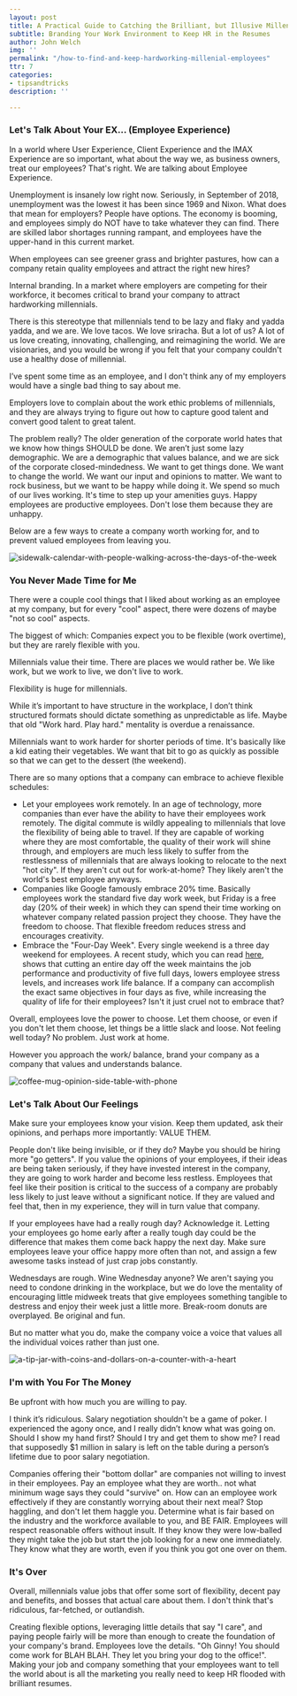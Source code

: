 ```yaml
---
layout: post
title: A Practical Guide to Catching the Brilliant, but Illusive Millennial.
subtitle: Branding Your Work Environment to Keep HR in the Resumes
author: John Welch
img: ''
permalink: "/how-to-find-and-keep-hardworking-millenial-employees"
ttr: 7
categories:
- tipsandtricks
description: ''

---
```

### **Let's Talk About Your EX...** (Employee Experience)

In a world where User Experience, Client Experience and the IMAX Experience are so important, what about the way we, as business owners, treat our employees? That's right. We are talking about Employee Experience.

Unemployment is insanely low right now. Seriously, in September of 2018, unemployment was the lowest it has been since 1969 and Nixon. What does that mean for employers? People have options. The economy is booming, and employees simply do NOT have to take whatever they can find. There are skilled labor shortages running rampant, and employees have the upper-hand in this current market.

When employees can see greener grass and brighter pastures, how can a company retain quality employees and attract the right new hires?

Internal branding. In a market where employers are competing for their workforce, it becomes critical to brand your company to attract hardworking millennials.

There is this stereotype that millennials tend to be lazy and flaky and yadda yadda, and we are. We love tacos. We love sriracha. But a lot of us? A lot of us love creating, innovating, challenging, and reimagining the world. We are visionaries, and you would be wrong if you felt that your company couldn't use a healthy dose of millennial.

I’ve spent some time as an employee, and I don't think any of my employers would have a single bad thing to say about me.

Employers love to complain about the work ethic problems of millennials, and they are always trying to figure out how to capture good talent and convert good talent to great talent.

The problem really? The older generation of the corporate world hates that we know how things SHOULD be done. We aren’t just some lazy demographic. We are a demographic that values balance, and we are sick of the corporate closed-mindedness. We want to get things done. We want to change the world. We want our input and opinions to matter. We want to rock business, but we want to be happy while doing  it. We spend so much of our lives working. It's time to step up your amenities guys. Happy employees are productive employees. Don't lose them because they are unhappy.

Below are a few ways to create a company worth working for, and to prevent  valued employees from leaving you.

![sidewalk-calendar-with-people-walking-across-the-days-of-the-week](/uploads/curtis-macnewton-317636-unsplash.jpg "calendar-sidewalk-with-days-of-the-week")

### **You Never Made Time for Me**

There were a couple cool things that I liked about working as an employee at my company, but for every "cool" aspect, there were dozens of maybe "not so cool" aspects.

The biggest of which: Companies expect you to be flexible (work overtime), but they are rarely flexible with you.

Millennials value their time. There are places we would rather be. We like work, but we work to live, we don't live to work.

Flexibility is huge for millennials.

While it’s important to have structure in the workplace, I don’t think structured formats should dictate something as unpredictable as life. Maybe that old "Work hard. Play hard." mentality is overdue a renaissance.

Millennials want to work harder for shorter periods of time. It's basically like a kid eating their vegetables. We want that bit to go as quickly as possible so that we can get to the dessert (the weekend).

There are so many options that a company can embrace to achieve flexible schedules:

* Let your employees work remotely. In an age of technology, more companies than ever have the ability to have their employees work remotely. The digital commute is wildly appealing to millennials that love the flexibility of being able to travel. If they are capable of working where they are most comfortable, the quality of their work will shine through, and employers are much less likely to suffer from the restlessness of millennials that are always looking to relocate to the next "hot city". If they aren't cut out for work-at-home? They likely aren't the world's best employee anyways.
* Companies like Google famously embrace 20% time. Basically employees work the standard five day work week, but Friday is a free day (20% of their week) in which they can spend their time working on whatever company related passion project they choose. They have the freedom to choose. That flexible freedom reduces stress and encourages creativity.
* Embrace the "Four-Day Week". Every single weekend is a three day weekend for employees. A recent study, which you can read [here](), shows that cutting an entire day off the week maintains the job performance and productivity of five full days, lowers employee stress levels, and increases work life balance. If a company can accomplish the exact same objectives in four days as five, while increasing the quality of life for their employees? Isn't it just cruel not to embrace that?

Overall, employees love the power to choose. Let them choose, or even if you don't let them choose, let things be a little slack and loose. Not feeling well today? No problem. Just work at home.

However you approach the work/ balance, brand your company as a company that values and understands balance.

![coffee-mug-opinion-side-table-with-phone](/uploads/steve-johnson-609098-unsplash.jpg "opinion-coffee-cup-mug-my-opinion")

### **Let's Talk About Our Feelings**

Make sure your employees know your vision. Keep them updated, ask their opinions, and perhaps more importantly: VALUE THEM.

People don't like being invisible, or if they do? Maybe you should be hiring more "go getters". If you value the opinions of your employees, if their ideas are being taken seriously, if they have invested interest in the company, they are going to work harder and become less restless. Employees that feel like their position is critical to the success of a company are probably less likely to just leave without a significant notice. If they are valued and feel that, then in my experience, they will in turn value that company.

If your employees have had a really rough day? Acknowledge it. Letting your employees go home early after a really tough day could be the difference that makes them come back happy the next day. Make sure employees leave your office happy more often than not, and assign a few awesome tasks instead of just crap jobs constantly.

Wednesdays are rough. Wine Wednesday anyone? We aren't saying you need to condone drinking in the workplace, but we do love the mentality of encouraging little midweek treats that give employees something tangible to destress and enjoy their week just a little more. Break-room donuts are overplayed. Be original and fun.

But no matter what you do, make the company voice a voice that values all the individual voices rather than just one.

![a-tip-jar-with-coins-and-dollars-on-a-counter-with-a-heart](/uploads/sam-truong-dan-627874-unsplash-1.jpg "tip-jar-on-a-counter")

### **I'm with You For The Money**

Be upfront with how much you are willing to pay.

I think it’s ridiculous. Salary negotiation shouldn't be a game of poker. I experienced the agony once, and I really didn’t know what was going on. Should I show my hand first? Should I try and get them to show me? I read that supposedly $1 million in salary is left on the table during a person’s lifetime due to poor salary negotiation.

Companies offering their "bottom dollar" are companies not willing to invest in their employees. Pay an employee what they are worth.. not what minimum wage says they could "survive" on. How can an employee work effectively if they are constantly worrying about their next meal? Stop haggling, and don't let them haggle you. Determine what is fair based on the industry and the workforce available to you, and BE FAIR. Employees will respect reasonable offers without insult. If they know they were low-balled they might take the job but start the job looking for a new one immediately. They know what they are worth, even if you think you got one over on them.

### **It's Over**

Overall, millennials value jobs that offer some sort of flexibility, decent pay and benefits, and bosses that actual care about them. I don't think that's ridiculous, far-fetched, or outlandish.

Creating flexible options, leveraging little details that say "I care", and paying people fairly will be more than enough to create the foundation of your company's brand. Employees love the details. "Oh Ginny! You should come work for BLAH BLAH. They let you bring your dog to the office!". Making your job and company something that your employees want to tell the world about is all the marketing you really need to keep HR flooded with brilliant resumes.